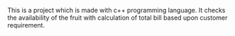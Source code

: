 This is a project which is made with c++ programming language. 
It checks the availability of the fruit with calculation of total bill based upon customer requirement.
